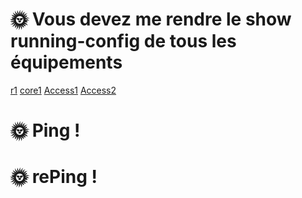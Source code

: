 # 🌞 Vous devez me rendre le show running-config de tous les équipements  
[r1](./r1_running-config.md)
[core1](./core1_running-config.md)
[Access1](./access1_running-config.md)
[Access2](./access2_running-config.md)

# 🌞 Ping !  

# 🌞 rePing !  